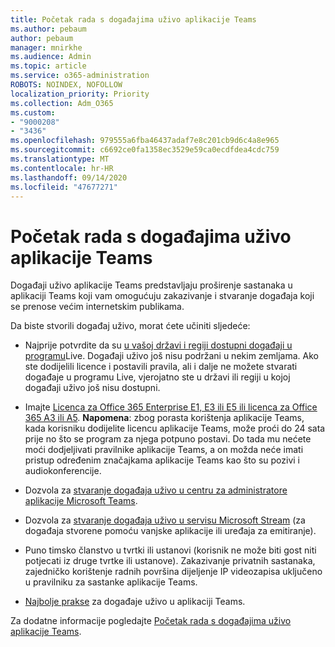 ```yaml
---
title: Početak rada s događajima uživo aplikacije Teams
ms.author: pebaum
author: pebaum
manager: mnirkhe
ms.audience: Admin
ms.topic: article
ms.service: o365-administration
ROBOTS: NOINDEX, NOFOLLOW
localization_priority: Priority
ms.collection: Adm_O365
ms.custom:
- "9000208"
- "3436"
ms.openlocfilehash: 979555a6fba46437adaf7e8c201cb9d6c4a8e965
ms.sourcegitcommit: c6692ce0fa1358ec3529e59ca0ecdfdea4cdc759
ms.translationtype: MT
ms.contentlocale: hr-HR
ms.lasthandoff: 09/14/2020
ms.locfileid: "47677271"
---
```

# <a name="getting-started-with-teams-live-events"></a>Početak rada s događajima uživo aplikacije Teams

Događaji uživo aplikacije Teams predstavljaju proširenje sastanaka u aplikaciji Teams koji vam omogućuju zakazivanje i stvaranje događaja koji se prenose većim internetskim publikama.

Da biste stvorili događaj uživo, morat ćete učiniti sljedeće:

- Najprije potvrdite da su [u vašoj državi i regiji dostupni događaji u programu](https://docs.microsoft.com/microsoftteams/teams-live-events/plan-for-teams-live-events#regional-availability)Live. Događaji uživo još nisu podržani u nekim zemljama.  Ako ste dodijelili licence i postavili pravila, ali i dalje ne možete stvarati događaje u programu Live, vjerojatno ste u državi ili regiji u kojoj događaji uživo još nisu dostupni.

- Imajte [Licenca za Office 365 Enterprise E1, E3 ili E5 ili licenca za Office 365 A3 ili A5](https://docs.microsoft.com/microsoftteams/teams-live-events/set-up-for-teams-live-events#step-2-get-and-assign-licenses). **Napomena**: zbog porasta korištenja aplikacije Teams, kada korisniku dodijelite licencu aplikacije Teams, može proći do 24 sata prije no što se program za njega potpuno postavi. Do tada mu nećete moći dodjeljivati pravilnike aplikacije Teams, a on možda neće imati pristup određenim značajkama aplikacije Teams kao što su pozivi i audiokonferencije.

- Dozvola za [stvaranje događaja uživo u centru za administratore aplikacije Microsoft Teams](https://docs.microsoft.com/microsoftteams/teams-live-events/set-up-for-teams-live-events#create-or-edit-a-live-events-policy).

- Dozvola za [stvaranje događaja uživo u servisu Microsoft Stream](https://docs.microsoft.com/microsoftteams/teams-live-events/what-are-teams-live-events) (za događaja stvorene pomoću vanjske aplikacije ili uređaja za emitiranje).

- Puno timsko članstvo u tvrtki ili ustanovi (korisnik ne može biti gost niti potjecati iz druge tvrtke ili ustanove).
Zakazivanje privatnih sastanaka, zajedničko korištenje radnih površina dijeljenje IP videozapisa uključeno u pravilniku za sastanke aplikacije Teams.

- [Najbolje prakse](https://support.office.com/article/Best-practices-for-producing-a-Teams-live-event-e500370e-4dd1-4187-8b48-af10ef02cf42) za događaje uživo u aplikaciji Teams.

Za dodatne informacije pogledajte [Početak rada s događajima uživo aplikacije Teams](https://support.office.com/article/get-started-with-microsoft-teams-live-events-d077fec2-a058-483e-9ab5-1494afda578a).